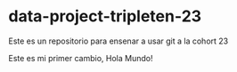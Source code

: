 # data-project-tripleten-23
Este es un repositorio para ensenar a usar git a la cohort 23

Este es mi primer cambio, Hola Mundo!

